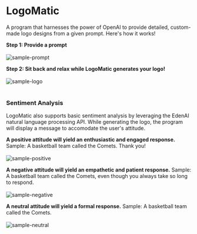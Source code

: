 # LogoMatic

A program that harnesses the power of OpenAI to provide detailed, custom-made logo designs from a given prompt. Here's how it works!

**Step 1: Provide a prompt** <br /> <br/>
![sample-prompt](https://github.com/kevinhu12/LogoMatic/assets/67344175/54f5dfdf-a74d-49f2-be1b-0fe11d60025d)

**Step 2: Sit back and relax while LogoMatic generates your logo!** <br /> <br />
![sample-logo](https://github.com/kevinhu12/LogoMatic/assets/67344175/6e3dbfad-f1a0-40f9-bd7f-c207047a932e) <br /> <br />

### Sentiment Analysis

LogoMatic also supports basic sentiment analysis by leveraging the EdenAI natural language processing API. While generating the logo, the program will display a message to accomodate the user's attitude.

**A positive attitude will yield an enthusiastic and engaged response.**
Sample: A basketball team called the Comets. Thank you! <br /> <br />
![sample-positive](https://github.com/kevinhu12/LogoMatic/assets/67344175/eadd48ea-311d-441a-881b-7c553f7e75f3)

**A negative attitude will yield an empathetic and patient response.**
Sample: A basketball team called the Comets, even though you always take so long to respond. <br /> <br />
![sample-negative](https://github.com/kevinhu12/LogoMatic/assets/67344175/84b65029-5d8e-4300-9258-3c2b01f6aaee)

**A neutral attitude will yield a formal response.**
Sample: A basketball team called the Comets. <br /> <br />
![sample-neutral](https://github.com/kevinhu12/LogoMatic/assets/67344175/ad09783d-4070-48b0-8b0f-e0c8e05a9bb1)
